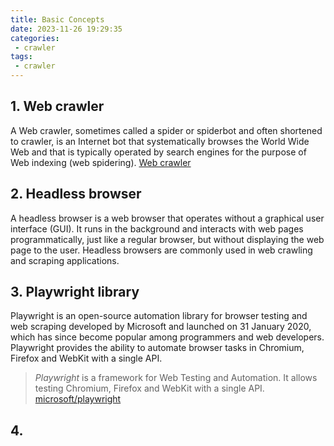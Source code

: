 ```yaml
---
title: Basic Concepts
date: 2023-11-26 19:29:35
categories:
 - crawler
tags:
 - crawler
---
```


## 1. Web crawler

A Web crawler, sometimes called a spider or spiderbot and often shortened to crawler, is an Internet bot that systematically browses the World Wide Web and that is typically operated by search engines for the purpose of Web indexing (web spidering). [Web crawler](https://en.wikipedia.org/wiki/Web_crawler)

## 2. Headless browser

A headless browser is a web browser that operates without a graphical user interface (GUI). It runs in the background and interacts with web pages programmatically, just like a regular browser, but without displaying the web page to the user. Headless browsers are commonly used in web crawling and scraping applications.

## 3. Playwright library

Playwright is an open-source automation library for browser testing and web scraping developed by Microsoft and launched on 31 January 2020, which has since become popular among programmers and web developers. Playwright provides the ability to automate browser tasks in Chromium, Firefox and WebKit with a single API. 

> *Playwright* is a framework for Web Testing and Automation. It allows testing Chromium, Firefox and WebKit with a single API.  [microsoft/playwright](https://github.com/microsoft/playwright)

## 4. 
